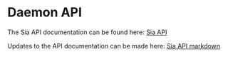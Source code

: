 Daemon API
===========

The Sia API documentation can be found here:
[Sia API](https://sia.tech/docs/ "Sia API")

Updates to the API documentation can be made here:
[Sia API markdown](./index.html.md "Sia API markdown")